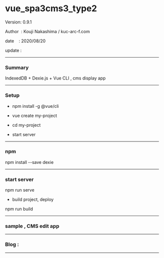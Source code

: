 ﻿# vue_spa3cms3_type2

 Version: 0.9.1

 Author  : Kouji Nakashima / kuc-arc-f.com

 date    : 2020/08/20

 update  :

***
### Summary

IndexedDB + Dexie.js + Vue CLI , cms display app


***
### Setup

* npm install -g @vue/cli

* vue create my-project

* cd my-project

* start server

***
### npm

npm install --save dexie

***
### start server
npm run serve

* build project, deploy

npm run build
***
### sample , CMS edit app

***
### Blog :


***

